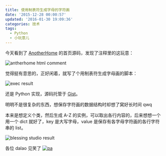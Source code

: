```yaml
---
title: 使用制表符生成字母的字符画
date: '2015-12-28 00:00:57'
updated: '2016-01-30 19:09:36'
categories: 技术
tags:
  - Python
  - 小玩意儿
---
```



今天看到了 [AnotherHome](https://www.anotherhome.net/about) 的首页源码，发现了注释里的这玩意：

![antherhome html comment](https://img.blessing.studio/images/2015/12/2015-12-27_07-49-21.png)

觉得挺有意思的，正好闲着，就写了个用制表符生成字母画的脚本：

![exec result](https://img.blessing.studio/images/2015/12/2015-12-27_07-51-34.png)

还是 Python 实现，源码托管于 [Gist](https://gist.github.com/printempw/689a1da4b515aa682d4b)。

明明不是很复杂的东西，想保存字符画的数据结构时却想了窝好长时间 qwq

本来是想定义个类，然后生成 A-Z 的实例，可以取出各行内容的，后来想想一个用一个 dict 就好了，key 是大写字母，value 是保存有各字母字符画的各行字符串的 list。

![blessing studio result](https://img.blessing.studio/images/2015/12/2015-12-31_14-46-13.png)

各位 dalao 见笑了 [![pa](https://img.blessing.studio/images/2015/10/2015-10-03_12-39-25.jpg)](https://img.blessing.studio/images/2015/10/2015-10-03_12-39-25.jpg)



